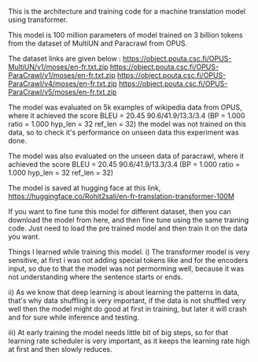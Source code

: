 This is the architecture and training code for a machine translation model using transformer. 

This model is 100 million parameters of model trained on 3 billion tokens from the dataset of MultiUN and Paracrawl from OPUS.

The dataset links are given below : 
https://object.pouta.csc.fi/OPUS-MultiUN/v1/moses/en-fr.txt.zip
https://object.pouta.csc.fi/OPUS-ParaCrawl/v1/moses/en-fr.txt.zip
https://object.pouta.csc.fi/OPUS-ParaCrawl/v4/moses/en-fr.txt.zip
https://object.pouta.csc.fi/OPUS-ParaCrawl/v5/moses/en-fr.txt.zip

The model was evaluated on 5k examples of wikipedia data from OPUS,
where it achieved the score BLEU = 20.45 90.6/41.9/13.3/3.4 (BP = 1.000 ratio = 1.000 hyp_len = 32 ref_len = 32)
the model was not trained on this data, so to check it's performance on unseen data this experiment was done.

The model was also evaluated on the unseen data of paracrawl, 
where it achieved the score BLEU = 20.45 90.6/41.9/13.3/3.4 (BP = 1.000 ratio = 1.000 hyp_len = 32 ref_len = 32)

The model is saved at hugging face at this link, https://huggingface.co/Rohit2sali/en-fr-translation-transformer-100M

If you want to fine tune this model for different dataset, then you can download the model from here, and then fine tune using the same training code. Just need to load the pre trained model and then train it on the data you want. 

Things I learned while training this model.
i) The transformer model is very sensitive, at first i was not adding special tokens like <sos> and <eos> for the encoders input,
   so due to that the model was not permorming well, because it was not understanding where the sentence starts or ends.

ii) As we know that deep learning is about learning the patterns in data, that's why data shuffling is very important, if the data is 
    not shuffled very well then the model might do good at first in training, but later it will crash and for sure while inference and
    testing.

iii) At early training the model needs little bit of big steps, so for that learning rate scheduler is very important, as it keeps the      learning rate high at first and then slowly reduces. 
